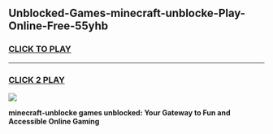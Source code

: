 
## Unblocked-Games-minecraft-unblocke-Play-Online-Free-55yhb
<h3>
<a href="https://premium76.site?title=minecraft-unblocke&ref=26A">CLICK TO PLAY</a></h3>
<hr>

<h3>
<a href="https://premium76.site?title=minecraft-unblocke&ref=26A">CLICK 2 PLAY</a>
  
</h3>

<a href="https://premium76.site?title=minecraft-unblocke&ref=26A"><img src="https://clearcache.store/games.png"></a>


**minecraft-unblocke games unblocked: Your Gateway to Fun and Accessible Online Gaming**
